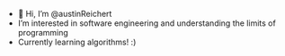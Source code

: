 - 👋 Hi, I’m @austinReichert
- I’m interested in software engineering and understanding the limits of programming
- Currently learning algorithms! :)
